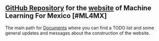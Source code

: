 [GitHub Repository](https://github.com/MexicanMachineLearningGroup/webpage) for the [website](https://mexicanmachinelearninggroup.github.io/webpage/) of Machine Learning For Mexico [#ML4MX]
---

The main path for [Documents](https://github.com/MexicanMachineLearningGroup/webpage/tree/master/docs)
where you can find a TODO list and some general updates and messages about the
construction of the website.
